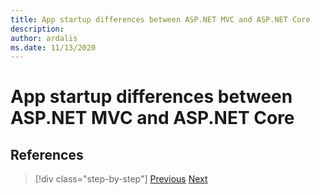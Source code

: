 ```yaml
---
title: App startup differences between ASP.NET MVC and ASP.NET Core
description: 
author: ardalis
ms.date: 11/13/2020
---
```


# App startup differences between ASP.NET MVC and ASP.NET Core

## References

>[!div class="step-by-step"]
>[Previous](architectural-differences.md)
>[Next](hosting-differences.md)
